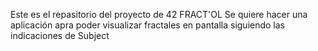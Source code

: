 Este es el repasitorio del proyecto de 42  FRACT'OL
Se quiere hacer una aplicación apra poder visualizar fractales en pantalla siguiendo las indicaciones de Subject
